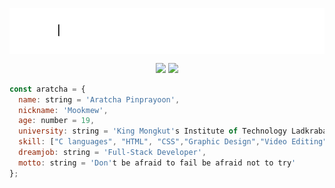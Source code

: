 <img align="center" src="https://github.com/aratchamm/aratchamm/blob/master/hello.gif"></img>

<p align="center"> 
<a href="https://aratchamm.github.io/"><img  src="https://img.shields.io/badge/-WEBSITE-000000?style=for-the-badge&logo=safari&logoColor=white"></img></a>
<a href="mailto:aratcha.mm@gmail.com"><img src="https://img.shields.io/badge/-Mail-000000?style=for-the-badge&logo=Gmail&logoColor=white"></img></a>
</p>


```javascript
const aratcha = {
  name: string = 'Aratcha Pinprayoon',
  nickname: 'Mookmew',
  age: number = 19,
  university: string = 'King Mongkut's Institute of Technology Ladkrabang',
  skill: ["C languages", "HTML", "CSS","Graphic Design","Video Editing"],
  dreamjob: string = 'Full-Stack Developer',
  motto: string = 'Don't be afraid to fail be afraid not to try'
};
```
